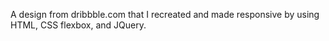 A design from dribbble.com that I recreated and made responsive by using HTML, CSS flexbox, and JQuery. 
